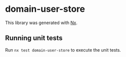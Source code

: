 # domain-user-store

This library was generated with [Nx](https://nx.dev).

## Running unit tests

Run `nx test domain-user-store` to execute the unit tests.
